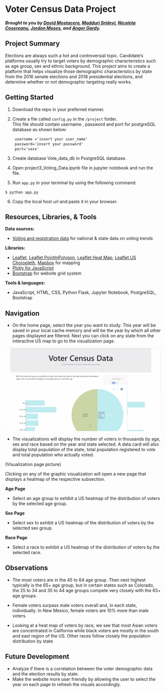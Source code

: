 # Voter Census Data Project
**_Brought to you by [David Mostacero](https://github.com/dave1407), [Madduri Sridevi](https://github.com/SrideviMadduri), [Nicoleta Cosereanu](),  [Jordon Moses](https://github.com/jm18443), and [Anger Gardy](https://github.com/gardy738)._**

## Project Summary
Elections are always such a hot and controversial topic. Candidate’s platforms usually try to target voters by demographic characteristics such as age group, sex and ethnic background. This project aims to create a platform that helps visualize those demographic characteristics by state from the 2016 senate elections and 2018 presidential elections, and determine whether or not demographic targeting really works.
<!-- An interactive display of voter’s census data across the United States for the senate elections from 2016 and presidential elections from 2018.<br><br> -->


<!-- ![screenshot](project/static/img/Website.png) -->

<!-- ## Background
Elections are always such a hot and controversial topic. Candidate’s platforms usually try to target voters by demographic characteristics such as age group, sex and ethnic background. This project aims to create a platform that helps visualize those demographic characteristics by state from the 2016 senate elections and 2018 presidential elections, and determine whether or not demographic targeting really works. -->

## Getting Started

1. Download the repo in your preferred manner.
2. Create a file called `config.py` in the `/project` folder. 
<br> This file should contain username , password and port for postgreSQL database as shown below:

        username ='insert your user_name' 
        password='insert your password'
        port='xxxx'

3. Create database Vote_data_db in  PostgreSQL database.
4. Open  project3_Voting_Data.ipynb file in  jupyter notebook and run the file.
5. Run `app.py` in your terminal by using the following command:
```
$ python app.py
```
6. Copy the local host url and paste it in your browser.

## Resources, Libraries, & Tools

**Data sources:**
* [Voting and registration data](https://data.world/uscensusbureau/voting-and-registration-data) for national & state data on voting trends

**Libraries:**
* [Leaflet](https://leafletjs.com/index.html), [Leaflet PointInPolygon](https://github.com/hayeswise/Leaflet.PointInPolygon), [Leaflet Heat Map](https://github.com/Leaflet/Leaflet.heat), [Leaflet US Choropleth](https://leafletjs.com/examples/choropleth/us-states.js), [Mapbox](https://docs.mapbox.com/api/maps/#styles) for mapping
* [Plotly for JavaScript](https://plotly.com/javascript/)
* [Bootstrap](https://getbootstrap.com/) for website grid system

**Tools & languages:** 
* JavaScript, HTML, CSS, Python Flask, Jupyter Notebook, PostgreSQL, Bootstrap

## Navigation
- On the home page, select the year you want to study. This year will be saved in your local cache memory and will be the year by which all other pages displayed are filtered.
Next you can click on any state from the interactive US map to go to the visualization page.

![screenshot](project/static/img/Website.png)

- The visualizations will display the number of voters in thousands by age, sex and race based on the year and state selected. A data card will also display total population of the state, total population registered to vote and total population who actually voted.

(Visualization page picture)

Clicking on any of the graphic visualization will open a new page that displays a heatmap of the respective subsection.

**Age Page**
- Select an age group to exhibit a US heatmap of the distribution of voters by the selected age group.

**Sex Page**
- Select sex  to exhibit a US heatmap of the distribution of voters by the selected sex group.

**Race Page**
- Select a race to exhibit a US heatmap of the distribution of voters by the selected race.

## Observations

- The most voters are in the 45 to 64 age group. Then next highest typically is the 65+ age group, but in certain states such as Colorado, the 25 to 34 and 35 to 44 age groups compete very closely with the 65+ age groups.

- Female voters surpass male voters overall and, in each state, individually.  In New Mexico, female voters are 10% more than male voters.
- Looking at a heat map of voters by race, we see that most Asian voters are concentrated in California while black voters are mostly in the south and east region of the US. Other races follow closely the population distribution by state

## Future Development

- Analyze if there is a correlation between the voter demographic data and the election results by state.
- Make the website more user friendly by allowing the user to select the year on each page to refresh the visuals accordingly.

<!-- ## Features
After running the Flask application, begin exploring the data by perusing the data by years using the drop down in the top right corner..

The map, barchart, piechart, and cards will reflect that change and show the data based on the year.

**Interactive Map** The map is interactive and will change based on where the mouse is hovering and by clicking on the states the data in the pie chart and bar charts will change.

**Bar Chart** can be viewed and toggled on the interactive map. State borders are also visible and hoverable. If a state is clicked, the bar chart will populate with that states data. By clicking the years bar chart the website will be navigated to a heat map that shows the density of voters by age using the selected drop down year. By clicking the ethnicity bar chart the website will be navigated to a heat map that shows the density of voters by ethnicity using the selected drop down year. 

**Pie Chart** can be viewed and toggled on the interactive map. State borders are also visible and hoverable. If a state is clicked, the bar chart will populate with that states data.  By clicking the pie chart the website will be navigated to a heat map that shows the density of voters by sex using the selected drop down year. 



## Analyses & Discussion
As a whole, our dashboard is equipped for you to draw numerous observations about interrelations among each of our featured sections. Given the vast amount of available trends, it is impractical to analyze every significant pattern. As such, we've only listed a handful of noteworthy examples of interrelations that we observed, but we encourage you all to go through the timeline and explore the data yourselves.

**Select analyses:**

* In all states, **women** vote more regularly in both 2016 and 2018.
* Moste voter were between the ages of **45-64**

## Future Considerations
Some tasks we'd like to build on in future commits:

*   -->
